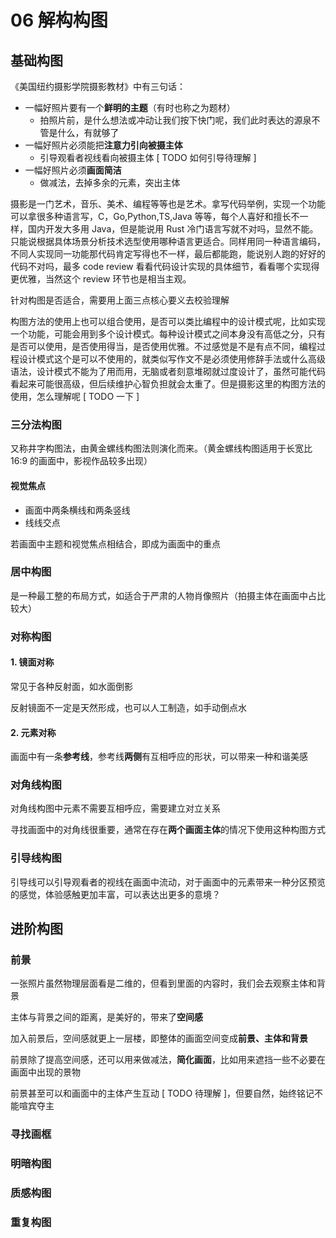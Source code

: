 # 06 解构构图

## 基础构图

《美国纽约摄影学院摄影教材》中有三句话：

- 一幅好照片要有一个**鲜明的主题**（有时也称之为题材）
  - 拍照片前，是什么想法或冲动让我们按下快门呢，我们此时表达的源泉不管是什么，有就够了
- 一幅好照片必须能把**注意力引向被摄主体**
  - 引导观看者视线看向被摄主体 [ TODO 如何引导待理解 ]
- 一幅好照片必须**画面简洁**
  - 做减法，去掉多余的元素，突出主体

摄影是一门艺术，音乐、美术、编程等等也是艺术。拿写代码举例，实现一个功能可以拿很多种语言写，C，Go,Python,TS,Java 等等，每个人喜好和擅长不一样，国内开发大多用 Java，但是能说用 Rust 冷门语言写就不对吗，显然不能。只能说根据具体场景分析技术选型使用哪种语言更适合。同样用同一种语言编码，不同人实现同一功能那代码肯定写得也不一样，最后都能跑，能说别人跑的好好的代码不对吗，最多 code review 看看代码设计实现的具体细节，看看哪个实现得更优雅，当然这个 review 环节也是相当主观。

针对构图是否适合，需要用上面三点核心要义去校验理解

构图方法的使用上也可以组合使用，是否可以类比编程中的设计模式呢，比如实现一个功能，可能会用到多个设计模式。每种设计模式之间本身没有高低之分，只有是否可以使用，是否使用得当，是否使用优雅。不过感觉是不是有点不同，编程过程设计模式这个是可以不使用的，就类似写作文不是必须使用修辞手法或什么高级语法，设计模式不能为了用而用，无脑或者刻意堆砌就过度设计了，虽然可能代码看起来可能很高级，但后续维护心智负担就会太重了。但是摄影这里的构图方法的使用，怎么理解呢 [ TODO 一下 ]

### 三分法构图

又称井字构图法，由黄金螺线构图法则演化而来。（黄金螺线构图适用于长宽比 16:9 的画面中，影视作品较多出现）

#### 视觉焦点

- 画面中两条横线和两条竖线
- 线线交点

若画面中主题和视觉焦点相结合，即成为画面中的重点

### 居中构图

是一种最工整的布局方式，如适合于严肃的人物肖像照片（拍摄主体在画面中占比较大）

### 对称构图

#### 1. 镜面对称

常见于各种反射面，如水面倒影

反射镜面不一定是天然形成，也可以人工制造，如手动倒点水

#### 2. 元素对称

画面中有一条**参考线**，参考线**两侧**有互相呼应的形状，可以带来一种和谐美感

### 对角线构图

对角线构图中元素不需要互相呼应，需要建立对立关系

寻找画面中的对角线很重要，通常在存在**两个画面主体**的情况下使用这种构图方式

### 引导线构图

引导线可以引导观看者的视线在画面中流动，对于画面中的元素带来一种分区预览的感觉，体验感触更加丰富，可以表达出更多的意境？

## 进阶构图

### 前景

一张照片虽然物理层面看是二维的，但看到里面的内容时，我们会去观察主体和背景

主体与背景之间的距离，是美好的，带来了**空间感**

加入前景后，空间感就更上一层楼，即整体的画面空间变成**前景、主体和背景**

前景除了提高空间感，还可以用来做减法，**简化画面**，比如用来遮挡一些不必要在画面中出现的景物

前景甚至可以和画面中的主体产生互动 [ TODO 待理解 ]，但要自然，始终铭记不能喧宾夺主

### 寻找画框

### 明暗构图

### 质感构图

### 重复构图
